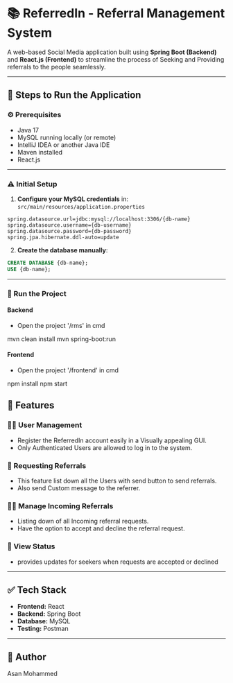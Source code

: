 # 📚 ReferredIn - Referral Management System

A web-based Social Media application built using **Spring Boot (Backend)** and **React.js (Frontend)** to streamline the process of Seeking and Providing referrals to the people seamlessly.

---

## 🚀 Steps to Run the Application

### ⚙️ Prerequisites

- Java 17
- MySQL running locally (or remote)
- IntelliJ IDEA or another Java IDE
- Maven installed
- React.js

---

### ⚠️ Initial Setup

1. **Configure your MySQL credentials** in:
   `src/main/resources/application.properties`

```properties
spring.datasource.url=jdbc:mysql://localhost:3306/{db-name}
spring.datasource.username={db-username}
spring.datasource.password={db-password}
spring.jpa.hibernate.ddl-auto=update
```

2. **Create the database manually**:

```sql
CREATE DATABASE {db-name};
USE {db-name};
```

---

### 🧪 Run the Project

#### Backend

- Open the project '/rms' in cmd

mvn clean install
mvn spring-boot:run


#### Frontend
- Open the project '/frontend' in cmd

npm install
npm start



## 🧭 Features

### 👨‍💼 User Management

- Register the ReferredIn account easily in a Visually appealing GUI.
- Only Authenticated Users are allowed to log in to the system.

### 🏢 Requesting Referrals

- This feature list down all the Users with send button to send referrals.
- Also send Custom message to the referrer. 

### 🧑‍💼 Manage Incoming Referrals

- Listing down of all Incoming referral requests.
- Have the option to accept and decline the referral request.

### 👤 View Status

- provides updates for seekers when requests are accepted or declined



---



## ✅ Tech Stack
- **Frontend:** React
- **Backend:** Spring Boot
- **Database:** MySQL
- **Testing:** Postman

---

## 📝 Author

Asan Mohammed

